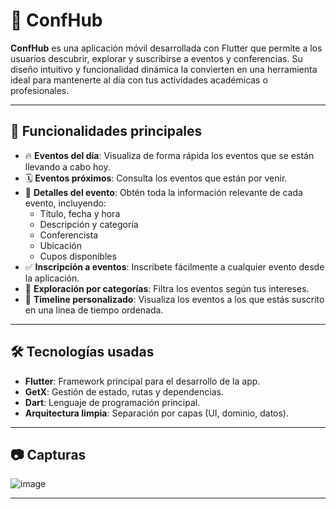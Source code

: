 # 📅 ConfHub

**ConfHub** es una aplicación móvil desarrollada con Flutter que permite a los usuarios descubrir, explorar y suscribirse a eventos y conferencias. Su diseño intuitivo y funcionalidad dinámica la convierten en una herramienta ideal para mantenerte al día con tus actividades académicas o profesionales.

---

## 🚀 Funcionalidades principales

- 🔥 **Eventos del día**: Visualiza de forma rápida los eventos que se están llevando a cabo hoy.
- 🗓️ **Eventos próximos**: Consulta los eventos que están por venir.
- 📄 **Detalles del evento**: Obtén toda la información relevante de cada evento, incluyendo:
  - Título, fecha y hora
  - Descripción y categoría
  - Conferencista
  - Ubicación
  - Cupos disponibles
- ✅ **Inscripción a eventos**: Inscribete fácilmente a cualquier evento desde la aplicación.
- 🧭 **Exploración por categorías**: Filtra los eventos según tus intereses.
- 📌 **Timeline personalizado**: Visualiza los eventos a los que estás suscrito en una línea de tiempo ordenada.

---

## 🛠️ Tecnologías usadas

- **Flutter**: Framework principal para el desarrollo de la app.
- **GetX**: Gestión de estado, rutas y dependencias.
- **Dart**: Lenguaje de programación principal.
- **Arquitectura limpia**: Separación por capas (UI, dominio, datos).

---

## 📷 Capturas 

![image](https://github.com/user-attachments/assets/4f667f72-4713-4250-a399-f486fd3e3210)


---

